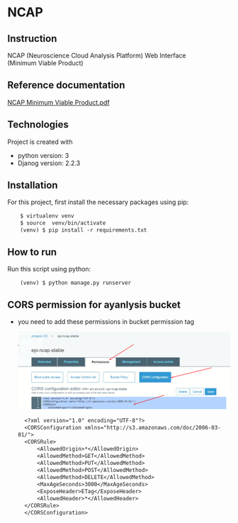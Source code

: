 NCAP
=======

Instruction
------------

   NCAP (Neuroscience Cloud Analysis Platform) Web Interface <br/>
   (Minimum Viable Product)
    
Reference documentation
-------------
 <a href="./NCAP Minimum Viable Product.pdf" target="_blank">NCAP Minimum Viable Product.pdf</a>
 
Technologies
------------
 Project is created with
- python version: 3
- Djanog version: 2.2.3


Installation
------------
For this project, first install the necessary packages using pip:

        $ virtualenv venv
        $ source  venv/bin/activate
        (venv) $ pip install -r requirements.txt 


How to run
----------
Run this script using python:

        (venv) $ python manage.py runserver


CORS permission for ayanlysis bucket
------------------------------------

- you need to add these permissions in bucket permission tag

    ![Screenshot](./s3bucket-permission.png)
    
        <?xml version="1.0" encoding="UTF-8"?>
        <CORSConfiguration xmlns="http://s3.amazonaws.com/doc/2006-03-01/">
        <CORSRule>
            <AllowedOrigin>*</AllowedOrigin>
            <AllowedMethod>GET</AllowedMethod>
            <AllowedMethod>PUT</AllowedMethod>
            <AllowedMethod>POST</AllowedMethod>
            <AllowedMethod>DELETE</AllowedMethod>
            <MaxAgeSeconds>3000</MaxAgeSeconds>
            <ExposeHeader>ETag</ExposeHeader>
            <AllowedHeader>*</AllowedHeader>
        </CORSRule>
        </CORSConfiguration>

